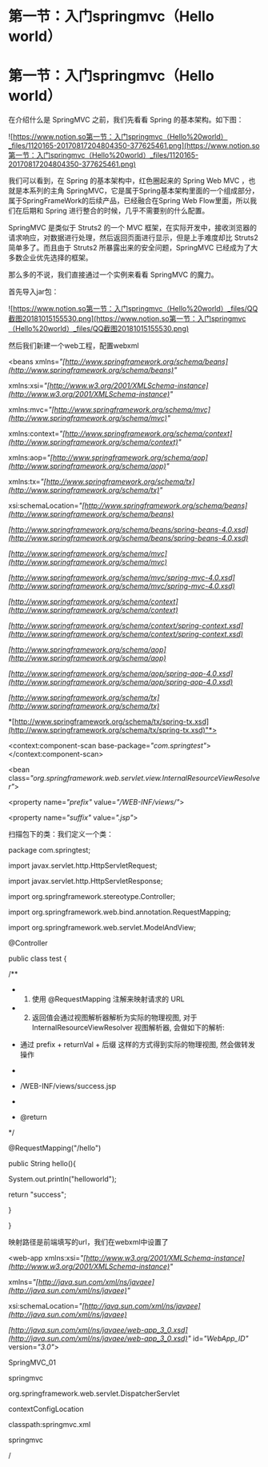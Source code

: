 # 第一节：入门springmvc（Hello world）

# 第一节：入门springmvc（Hello world）

在介绍什么是 SpringMVC 之前，我们先看看 Spring 的基本架构。如下图：

![https://www.notion.so第一节：入门springmvc（Hello%20world）_files/1120165-20170817204804350-377625461.png](https://www.notion.so第一节：入门springmvc（Hello%20world）_files/1120165-20170817204804350-377625461.png)

我们可以看到，在 Spring 的基本架构中，红色圈起来的 Spring Web MVC ，也就是本系列的主角 SpringMVC，它是属于Spring基本架构里面的一个组成部分，属于SpringFrameWork的后续产品，已经融合在Spring Web Flow里面，所以我们在后期和 Spring 进行整合的时候，几乎不需要别的什么配置。

SpringMVC 是类似于 Struts2 的一个 MVC 框架，在实际开发中，接收浏览器的请求响应，对数据进行处理，然后返回页面进行显示，但是上手难度却比 Struts2 简单多了。而且由于 Struts2 所暴露出来的安全问题，SpringMVC 已经成为了大多数企业优先选择的框架。

那么多的不说，我们直接通过一个实例来看看 SpringMVC 的魔力。

首先导入jar包：

![https://www.notion.so第一节：入门springmvc（Hello%20world）_files/QQ截图20181015155530.png](https://www.notion.so第一节：入门springmvc（Hello%20world）_files/QQ截图20181015155530.png)

然后我们新建一个web工程，配置webxml

<?xml version=*"1.0"* encoding=*"UTF-8"*?>

<beans xmlns=*"[http://www.springframework.org/schema/beans](http://www.springframework.org/schema/beans)"*

xmlns:xsi=*"[http://www.w3.org/2001/XMLSchema-instance](http://www.w3.org/2001/XMLSchema-instance)"*

xmlns:mvc=*"[http://www.springframework.org/schema/mvc](http://www.springframework.org/schema/mvc)"*

xmlns:context=*"[http://www.springframework.org/schema/context](http://www.springframework.org/schema/context)"*

xmlns:aop=*"[http://www.springframework.org/schema/aop](http://www.springframework.org/schema/aop)"*

xmlns:tx=*"[http://www.springframework.org/schema/tx](http://www.springframework.org/schema/tx)"*

xsi:schemaLocation=*"[http://www.springframework.org/schema/beans](http://www.springframework.org/schema/beans)*

*[http://www.springframework.org/schema/beans/spring-beans-4.0.xsd](http://www.springframework.org/schema/beans/spring-beans-4.0.xsd)*

*[http://www.springframework.org/schema/mvc](http://www.springframework.org/schema/mvc)*

*[http://www.springframework.org/schema/mvc/spring-mvc-4.0.xsd](http://www.springframework.org/schema/mvc/spring-mvc-4.0.xsd)*

*[http://www.springframework.org/schema/context](http://www.springframework.org/schema/context)*

*[http://www.springframework.org/schema/context/spring-context.xsd](http://www.springframework.org/schema/context/spring-context.xsd)*

*[http://www.springframework.org/schema/aop](http://www.springframework.org/schema/aop)*

*[http://www.springframework.org/schema/aop/spring-aop-4.0.xsd](http://www.springframework.org/schema/aop/spring-aop-4.0.xsd)*

*[http://www.springframework.org/schema/tx](http://www.springframework.org/schema/tx)*

*[http://www.springframework.org/schema/tx/spring-tx.xsd](http://www.springframework.org/schema/tx/spring-tx.xsd)"*>

<!-- 配置自定扫描的包 -->

<context:component-scan base-package=*"com.springtest"*></context:component-scan>

<!-- 配置视图解析器: 如何把 handler 方法返回值解析为实际的物理视图 -->

<bean class=*"org.springframework.web.servlet.view.InternalResourceViewResolver"*>

<property name=*"prefix"* value=*"/WEB-INF/views/"*></property>

<property name=*"suffix"* value=*".jsp"*></property>

</bean>

</beans>

扫描包下的类：我们定义一个类：

package com.springtest;

import javax.servlet.http.HttpServletRequest;

import javax.servlet.http.HttpServletResponse;

import org.springframework.stereotype.Controller;

import org.springframework.web.bind.annotation.RequestMapping;

import org.springframework.web.servlet.ModelAndView;

@Controller

public class test {

/**

* 1. 使用 @RequestMapping 注解来映射请求的 URL

* 2. 返回值会通过视图解析器解析为实际的物理视图, 对于 InternalResourceViewResolver 视图解析器, 会做如下的解析:

* 通过 prefix + returnVal + 后缀 这样的方式得到实际的物理视图, 然会做转发操作

*

* /WEB-INF/views/success.jsp

*

* @return

*/

@RequestMapping("/hello")

public String hello(){

System.out.println("helloworld");

return "success";

}

}

映射路径是前端填写的url，我们在webxml中设置了

<?xml version=*"1.0"* encoding=*"UTF-8"*?>

<web-app xmlns:xsi=*"[http://www.w3.org/2001/XMLSchema-instance](http://www.w3.org/2001/XMLSchema-instance)"*

xmlns=*"[http://java.sun.com/xml/ns/javaee](http://java.sun.com/xml/ns/javaee)"*

xsi:schemaLocation=*"[http://java.sun.com/xml/ns/javaee](http://java.sun.com/xml/ns/javaee)*

*[http://java.sun.com/xml/ns/javaee/web-app_3_0.xsd](http://java.sun.com/xml/ns/javaee/web-app_3_0.xsd)"* id=*"WebApp_ID"* version=*"3.0"*>

<display-name>SpringMVC_01</display-name>

<!-- 配置前端控制器DispatcherServlet -->

<servlet>

<servlet-name>springmvc</servlet-name>

<servlet-class>org.springframework.web.servlet.DispatcherServlet</servlet-class>

<init-param>

<param-name>contextConfigLocation</param-name>

<!-- 对应上一步创建全局配置文件的文件名以及目录 -->

<param-value>classpath:springmvc.xml</param-value>

</init-param>

</servlet>

<servlet-mapping>

<servlet-name>springmvc</servlet-name>

<url-pattern>/</url-pattern>

</servlet-mapping>

</web-app>